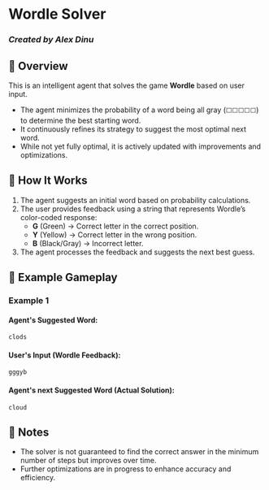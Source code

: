# **Wordle Solver**  
### *Created by Alex Dinu*  

## 🔹 Overview  
This is an intelligent agent that solves the game **Wordle** based on user input.  

- The agent minimizes the probability of a word being all gray (`⬜⬜⬜⬜⬜`) to determine the best starting word.  
- It continuously refines its strategy to suggest the most optimal next word.  
- While not yet fully optimal, it is actively updated with improvements and optimizations.  

## 🔹 How It Works  
1. The agent suggests an initial word based on probability calculations.  
2. The user provides feedback using a string that represents Wordle’s color-coded response:  
   - **G** (Green) → Correct letter in the correct position.  
   - **Y** (Yellow) → Correct letter in the wrong position.  
   - **B** (Black/Gray) → Incorrect letter.  
3. The agent processes the feedback and suggests the next best guess.  

## 🔹 Example Gameplay  

### **Example 1**  
#### **Agent's Suggested Word:**  
`clods`
#### **User's Input (Wordle Feedback):**  
`gggyb`
#### **Agent's next Suggested Word (Actual Solution):**  
`cloud`


## 🔹 Notes  
- The solver is not guaranteed to find the correct answer in the minimum number of steps but improves over time.  
- Further optimizations are in progress to enhance accuracy and efficiency.  
